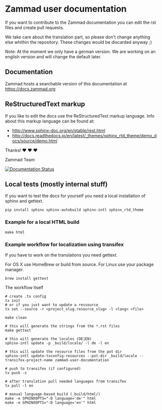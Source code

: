 # Zammad user documentation

If you want to contribute to the Zammad documentation you can edit the rst files and create pull requests.

We take care about the translation part, so please don't change anything else whithin the repository. These changes would be discarded anyway ;)

Note:
At the moment we only have a german version. We are working on an english version and will change the default later.

## Documentation

Zammad hosts a searchable version of this documentation at https://docs.zammad.org

## ReStructuredText markup

If you like to edit the docs use the ReStructuredText markup language. Info about this markup language can be found at:

- http://www.sphinx-doc.org/en/stable/rest.html
- http://docs.readthedocs.io/en/latest/_themes/sphinx_rtd_theme/demo_docs/source/demo.html

Thanks! ❤ ❤ ❤

  Zammad Team


[![Documentation Status](https://zammad-user-documentation.readthedocs.io/de/latest/)](https://docs.zammad.org)

## Local tests (mostly internal stuff)

If you want to test the docs for yourself you need a local installation of sphinx and gettext.

```
pip install sphinx sphinx-autobuild sphinx-intl sphinx_rtd_theme

```

### Example for a local HTML build

```
make html
```

### Example workflow for localization using transifex

If you have to work on the translations you need gettext.

For OS X use HomeBrew or build from source. For Linux use your package manager.

```
brew install gettext
```

The workflow itself
```
# create .tx config
tx init
# or if you just want to update a ressource
tx set --source -r <project_slug.resource_slug> -l <lang> <file>

make clean

# this will generate the strings from the *.rst files
make gettext

# this will generate the locales (DE|EN)
sphinx-intl update -p _build/locale/ -l de -l en

# this will update the resource files from the pot dir
sphinx-intl update-txconfig-resources --pot-dir _build/locale --transifex-project-name zammad-user-documentation

# push to transifex (if configured)
tx push -s

# after translation pull needed languages from transifex
tx pull -l en

# manual language-based build (_build/html/)
make -e SPHINXOPTS="-D language='de'" html
make -e SPHINXOPTS="-D language='en'" html

```
